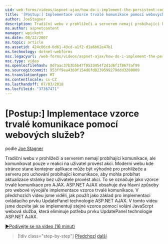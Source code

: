 ```yaml
---
uid: web-forms/videos/aspnet-ajax/how-do-i-implement-the-persistent-communications-pattern-using-web-services
title: '[Postup:] Implementace vzorce trvalé komunikace pomocí webových služeb? | Dokumentace Microsoftu'
author: JoeStagner
description: Tradiční webu v prohlížeči a serverem nemají probíhající komunikaci, ale komunikovat pouze v reakci na uživatel provádějící úkon...
ms.author: aspnetcontent
manager: wpickett
ms.date: 08/22/2007
ms.topic: article
ms.assetid: 424c06cd-6d61-43cd-a1f2-d1a6b62e47b1
ms.technology: dotnet-webforms
msc.legacyurl: /web-forms/videos/aspnet-ajax/how-do-i-implement-the-persistent-communications-pattern-using-web-services
msc.type: video
ms.openlocfilehash: 8d7aac37b3b5b47f0533454f2d1d6f1f8677af99
ms.sourcegitcommit: 953ff9ea4369f154d6fd0239599279ddd3280009
ms.translationtype: MT
ms.contentlocale: cs-CZ
ms.lasthandoff: 07/03/2018
ms.locfileid: "37367471"
---
```

<a name="how-do-i-implement-the-persistent-communications-pattern-using-web-services"></a>[Postup:] Implementace vzorce trvalé komunikace pomocí webových služeb?
====================
podle [Joe Stagner](https://github.com/JoeStagner)

Tradiční webu v prohlížeči a serverem nemají probíhající komunikace, ale komunikovat pouze v reakci na uživatel provést akci. Moderní webu kde stránce stane kontejner aplikace může být výhodné pro prohlížeče a serveru pro uchování probíhající komunikace, aby mohla probíhat aktualizace stránky bez uživatele provést akci. To se označuje jako vzorce trvalé komunikace pro AJAX. ASP.NET AJAX obsahuje dva hlavní způsoby pro webové vývojáře implementace vzorce trvalé komunikace. V předchozích videu jsme viděli, jak použít jako základ pro implementaci ovládacího prvku UpdatePanel technologie ASP.NET AJAX. V tomto videu jsme dozvíte jak se implementují stejné vzorce pomocí volání JavaScrpt webová služba, která eliminuje potřebu prvku UpdatePanel technologie ASP.NET AJAX.

[&#9654;Podívejte se na video (16 minut)](https://channel9.msdn.com/Blogs/ASP-NET-Site-Videos/how-do-i-implement-the-persistent-communications-pattern-using-web-services)

> [!div class="step-by-step"]
> [Předchozí](how-do-i-localize-an-aspnet-ajax-application.md)
> [další](how-do-i-trigger-an-updatepanel-refresh-from-a-dropdownlist-control.md)
